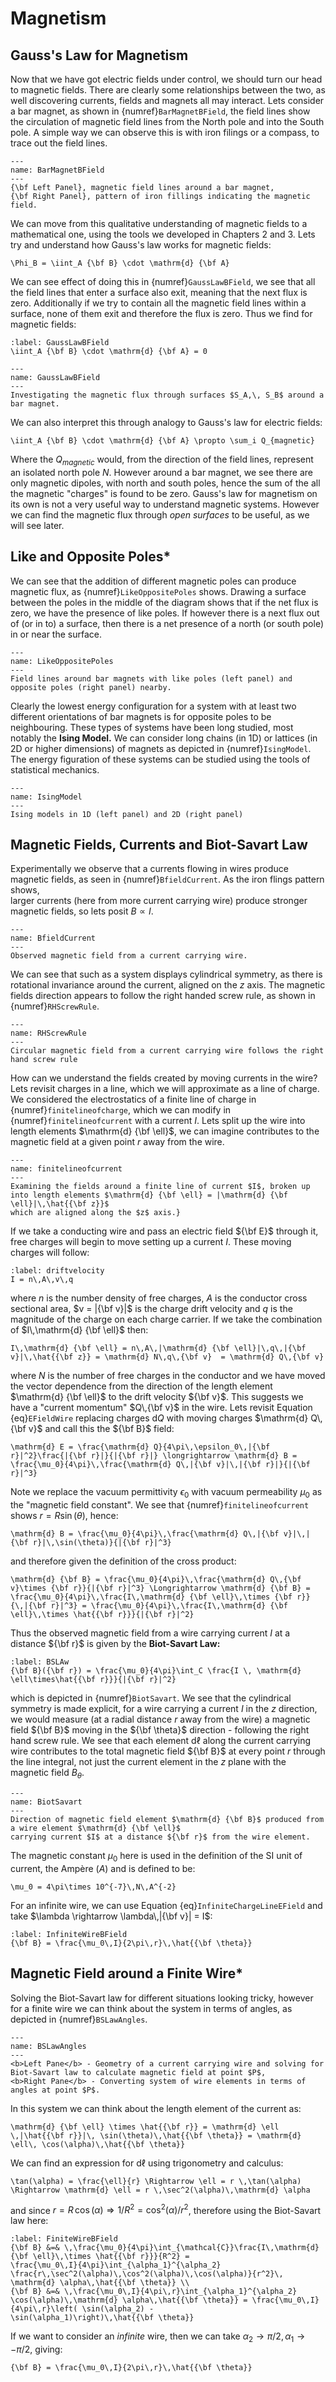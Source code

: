 # Magnetism

## Gauss's Law for Magnetism
Now that we have got electric fields under control, we should turn our head to magnetic fields.  There are clearly some relationships between the two, as well 
discovering currents, fields and magnets all may interact.  Lets consider a bar magnet, as shown in {numref}`BarMagnetBField`, the field lines show the 
circulation of magnetic field lines from the North pole and into the South pole.  A simple way we can observe this is with iron filings or a compass, to trace 
out the field lines.  
```{figure} ../figures/BarMagnetBFields.png
---
name: BarMagnetBField
---
{\bf Left Panel}, magnetic field lines around a bar magnet, 
{\bf Right Panel}, pattern of iron fillings indicating the magnetic field.
```
We can move from this qualitative understanding of magnetic fields to a mathematical one, using the tools we developed in Chapters 2 and 3.  Lets try and understand how 
Gauss's law works for magnetic fields:
```{math}
\Phi_B = \iint_A {\bf B} \cdot \mathrm{d} {\bf A}
```
We can see effect of doing this in {numref}`GaussLawBField`, we see that all the field lines that enter a surface also exit, meaning that the next flux is zero.  Additionally 
if we try to contain all the magnetic field lines within a surface, none of them exit and therefore the flux is zero.  Thus we find for magnetic fields:
```{math}
:label: GaussLawBField
\iint_A {\bf B} \cdot \mathrm{d} {\bf A} = 0 
```
```{figure} ../figures/GaussLAwMagnetism.png
---
name: GaussLawBField
---
Investigating the magnetic flux through surfaces $S_A,\, S_B$ around a bar magnet.
```
We can also interpret this through analogy to Gauss's law for electric fields:  
```{math}
\iint_A {\bf B} \cdot \mathrm{d} {\bf A} \propto \sum_i Q_{magnetic}
```
Where the $Q_{magnetic}$ would, from the direction of the field lines, represent an isolated north pole $N$.  However around a bar magnet, we see there are 
only magnetic dipoles, with north and south poles, hence the sum of the all the magnetic "charges" is found to be zero.  Gauss's law for magnetism on its 
own is not a very useful way to understand magnetic systems.  However we can find the magnetic flux through <em> open surfaces </em> to be useful, as we will see later.

## Like and Opposite Poles*
We can see that the addition of different magnetic poles can produce magnetic flux, as {numref}`LikeOppositePoles` shows.  Drawing a surface between the poles 
in the middle of the diagram shows that if the net flux is zero, we have the presence of like poles.  If however there is a next flux out of (or in to) a 
surface, then there is a net presence of a north (or south pole) in or near the surface.  
```{figure} ../figures/BarMagnetBFields2.png
---
name: LikeOppositePoles
---
Field lines around bar magnets with like poles (left panel) and opposite poles (right panel) nearby.
```
Clearly the lowest energy configuration for a system with at least two different orientations of bar magnets is for opposite poles to be neighbouring.  These types of 
systems have been long studied, most notably the <b> Ising Model.</b>  We can consider long chains (in 1D) or lattices (in 2D or higher dimensions) of magnets as 
depicted in {numref}`IsingModel`.  The energy figuration of these systems can be studied using the tools of statistical mechanics.  
```{figure} ../figures/IsingModel.png
---
name: IsingModel
---
Ising models in 1D (left panel) and 2D (right panel)
```

## Magnetic Fields, Currents and Biot-Savart Law
Experimentally we observe that a currents flowing in wires produce magnetic fields, as seen in {numref}`BfieldCurrent`.  As the iron flings pattern shows,  
larger currents (here from more current carrying wire) produce stronger magnetic fields, so lets posit $B \propto I$.
```{figure} ../figures/WireFillings.jpg
---
name: BfieldCurrent
---
Observed magnetic field from a current carrying wire.
```
We can see that such as a system displays cylindrical symmetry, as there is rotational invariance around the current, aligned on the $z$ axis. The magnetic 
fields direction appears to follow the right handed screw rule, as shown in {numref}`RHScrewRule`.
```{figure} ../figures/CurrentBField.jpg
---
name: RHScrewRule
---
Circular magnetic field from a current carrying wire follows the right hand screw rule
```
How can we understand the fields created by moving currents in the wire? Lets revisit charges in a line, 
which we will approximate as a line of charge.  We considered the electrostatics of a finite line of charge in {numref}`finitelineofcharge`, 
which we can modify in {numref}`finitelineofcurrent` with a current $I$.  Lets split up the wire into length elements $\mathrm{d} {\bf \ell}$, 
we can imagine contributes to the magnetic field at a given point $r$ away from the wire.
```{figure} ../figures/FiniteLineOfCurrent.png
---
name: finitelineofcurrent
---
Examining the fields around a finite line of current $I$, broken up into length elements $\mathrm{d} {\bf \ell} = |\mathrm{d} {\bf \ell}|\,\hat{{\bf z}}$ 
which are aligned along the $z$ axis.}
```
If we take a conducting wire and pass an electric field ${\bf E}$ through it, free charges will begin to move setting up a current $I$. 
These moving charges will follow:
```{math} 
:label: driftvelocity
I = n\,A\,v\,q
```
where $n$ is the number density of free charges, $A$ is the conductor cross sectional area, $v = |{\bf v}|$ is the charge drift velocity and $q$ is the 
magnitude of the charge on each charge carrier.  If we take the combination of $I\,\mathrm{d} {\bf \ell}$ then:
```{math}
I\,\mathrm{d} {\bf \ell} = n\,A\,|\mathrm{d} {\bf \ell}|\,q\,|{\bf v}|\,\hat{{\bf z}} = \mathrm{d} N\,q\,{\bf v}  = \mathrm{d} Q\,{\bf v}
```
where $N$ is the number of free charges in the conductor and we have moved the vector dependence from the direction of the length element 
$\mathrm{d} {\bf \ell}$ to the drift velocity ${\bf v}$.  This suggests we have a "current momentum" $Q\,{\bf v}$ in the wire.  Lets revisit 
Equation {eq}`EFieldWire` replacing charges $\mathrm{d} Q$ with moving charges $\mathrm{d} Q\,{\bf v}$ and call this the ${\bf B}$ field:
```{math}
\mathrm{d} E = \frac{\mathrm{d} Q}{4\pi\,\epsilon_0\,|{\bf r}|^2}\frac{|{\bf r}|}{|{\bf r}|} \longrightarrow \mathrm{d} B = 
\frac{\mu_0}{4\pi}\,\frac{\mathrm{d} Q\,|{\bf v}|\,|{\bf r}|}{|{\bf r}|^3}
```
Note we replace the vacuum permittivity $\epsilon_0$ with  vacuum permeability $\mu_0$ as the "magnetic field constant".  We see that 
{numref}`finitelineofcurrent` shows $r = R\sin(\theta)$, hence:
```{math}
\mathrm{d} B = \frac{\mu_0}{4\pi}\,\frac{\mathrm{d} Q\,|{\bf v}|\,|{\bf r}|\,\sin(\theta)}{|{\bf r}|^3}
```
and therefore given the definition of the cross product:
```{math}
\mathrm{d} {\bf B} = \frac{\mu_0}{4\pi}\,\frac{\mathrm{d} Q\,{\bf v}\times {\bf r}}{|{\bf r}|^3} \Longrightarrow \mathrm{d} {\bf B} = 
\frac{\mu_0}{4\pi}\,\frac{I\,\mathrm{d} {\bf \ell}\,\times {\bf r}}{\,|{\bf r}|^3} = \frac{\mu_0}{4\pi}\,\frac{I\,\mathrm{d} {\bf \ell}\,\times \hat{{\bf r}}}{|{\bf r}|^2}
``` 
Thus the observed magnetic field from a wire carrying current $I$ at a distance ${\bf r}$ is given by the <b>Biot-Savart Law:</b>
```{math}
:label: BSLAw
{\bf B}({\bf r}) = \frac{\mu_0}{4\pi}\int_C \frac{I \, \mathrm{d}  \ell\times\hat{{\bf r}}}{|{\bf r}|^2} 
```
which is depicted in {numref}`BiotSavart`.  We see that the cylindrical symmetry is made explicit, for a wire carrying a current $I$ in the 
$z$ direction, we would measure (at a radial distance $r$ away from the wire) a magnetic field ${\bf B}$ moving in the ${\bf \theta}$ direction - 
following the right hand screw rule.  We see that each element $\mathrm{d} \ell$ along the current carrying wire contributes to the total magnetic field 
${\bf B}$ at every point $r$ through the line integral, not just the current element in the $z$ plane with the magnetic field $B_\theta$. 
```{figure} ../figures/Biot-Savart.png
---
name: BiotSavart
---
Direction of magnetic field element $\mathrm{d} {\bf B}$ produced from a wire element $\mathrm{d} {\bf \ell}$ 
carrying current $I$ at a distance ${\bf r}$ from the wire element.
```
The magnetic constant $\mu_0$ here is used in the definition of the SI unit of current, the Ampère ($A$) and is defined to be:
```{math}
\mu_0 = 4\pi\times 10^{-7}\,N\,A^{-2}
```
For an infinite wire, we can use Equation {eq}`InfiniteChargeLineEField` and take $\lambda \rightarrow \lambda\,|{\bf v}| = I$:
```{math}
:label: InfiniteWireBField
{\bf B} = \frac{\mu_0\,I}{2\pi\,r}\,\hat{{\bf \theta}} 
```


## Magnetic Field around a Finite Wire*
Solving the Biot-Savart law for different situations looking tricky, however for a finite wire we can think about the system in terms of angles, 
as depicted in {numref}`BSLawAngles`.
```{figure} ../figures/BSLawWire.png
---
name: BSLawAngles
---
<b>Left Pane</b> - Geometry of a current carrying wire and solving for Biot-Savart law to calculate magnetic field at point $P$, 
<b>Right Pane</b> - Converting system of wire elements in terms of angles at point $P$.
```
In this system we can think about the length element of the current as:
```{math}
\mathrm{d} {\bf \ell} \times \hat{{\bf r}} = \mathrm{d} \ell \,|\hat{{\bf r}}|\, \sin(\theta)\,\hat{{\bf \theta}} = \mathrm{d} \ell\, \cos(\alpha)\,\hat{{\bf \theta}}
```
We can find an expression for $\mathrm{d} \ell$ using trigonometry and calculus:
```{math}
\tan(\alpha) = \frac{\ell}{r} \Rightarrow \ell = r \,\tan(\alpha) \Rightarrow \mathrm{d} \ell = r \,\sec^2(\alpha)\,\mathrm{d} \alpha
```
and since $r = R\, \cos(\alpha) \Rightarrow 1/R^2 = \cos^2(\alpha)/r^2$, therefore using the Biot-Savart law here:
```{math}
:label: FiniteWireBField
{\bf B} &=& \,\frac{\mu_0}{4\pi}\int_{\mathcal{C}}\frac{I\,\mathrm{d} {\bf \ell}\,\times \hat{{\bf r}}}{R^2} = 
\frac{\mu_0\,I}{4\pi}\int_{\alpha_1}^{\alpha_2} \frac{r\,\sec^2(\alpha)\,\cos^2(\alpha)\,\cos(\alpha)}{r^2}\, \mathrm{d} \alpha\,\hat{{\bf \theta}} \\ 
{\bf B} &=& \,\frac{\mu_0\,I}{4\pi\,r}\int_{\alpha_1}^{\alpha_2} \cos(\alpha)\,\mathrm{d} \alpha\,\hat{{\bf \theta}} = \frac{\mu_0\,I}{4\pi\,r}\left( \sin(\alpha_2) - 
\sin(\alpha_1)\right)\,\hat{{\bf \theta}} 
```
If we want to consider an <em> infinite</em> wire, then we can take $\alpha_2 \rightarrow \pi/2,\, \alpha_1 \rightarrow -\pi/2$, giving:
```{math}
{\bf B} = \frac{\mu_0\,I}{2\pi\,r}\,\hat{{\bf \theta}} 
```
